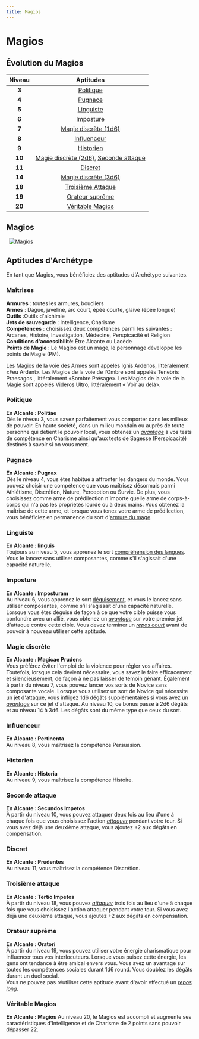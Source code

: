 ```yaml
---
title: Magios
---
```

# Magios

## Évolution du Magios

|Niveau|Aptitudes|
|:-:|:-:|
|**3**|[Politique](#politique)|
|**4**|[Pugnace](#pugnace)||
|**5**|[Linguiste](#linguiste)|
|**6**|[Imposture](#imposture)|
|**7**|[Magie discrète (1d6)](#magie-discrete)|
|**8**|[Influenceur](#influenceur)|
|**9**|[Historien](#historien)|
|**10**|[Magie discrète (2d6)](#magie-discrete), [Seconde attaque](#seconde-attaque)|
|**11**|[Discret](#discret)|
|**14**|[Magie discrète (3d6)](#magie-discrete)|
|**18**|[Troisième Attaque](#troisieme-attaque)|
|**19**|[Orateur suprême](#orateur-supreme)|
|**20**|[Véritable Magios](#veritable-magios)|

## Magios
&nbsp;
[![Magios](https://www.douaratil.fr/illustrations/archetype/magiosm.png)](https://www.douaratil.fr/illustrations/archetype/magios.jpg)

## Aptitudes d'Archétype
En tant que Magios, vous bénéficiez des aptitudes d'Archétype suivantes.

### Maîtrises
**Armures** :  toutes les armures, boucliers  
**Armes** : Dague, javeline, arc court, épée courte, glaive (épée longue)  
**Outils** :Outils d'alchimie  
**Jets de sauvegarde** : Intelligence, Charisme  
**Compétences** : choisissez deux compétences parmi les suivantes : Arcanes, Histoire, Investigation, Médecine, Perspicacité et Religion  
**Conditions d'accessibilité**: Être Alcante ou Lacède  
**Points de Magie** : Le Magios est un mage, le personnage développe les points de Magie (PM).  

Les Magios de la voie des Armes sont appelés Ignis Ardenos, littéralement «Feu Ardent». Les Magios de la voie de l’Ombre sont appelés Tenebris Praesagos , littéralement «Sombre Présage». Les Magios de la voie de la Magie sont appelés Videros Ultro, littéralement « Voir au delà».

### Politique  
**En Alcante : Politiae**  
Dès le niveau 3, vous savez parfaitement vous comporter dans les milieux de pouvoir. En haute société, dans un milieu mondain ou auprès de toute personne qui détient le pouvoir local, vous obtenez un [_avantage_](/utiliser-les-caracteristiques/#avantage-et-desavantage) à vos tests de compétence en Charisme ainsi qu'aux tests de Sagesse (Perspicacité) destinés à savoir si on vous ment.

### Pugnace  
**En Alcante : Pugnax**  
Dès le niveau 4, vous êtes habitué à affronter les dangers du monde. Vous pouvez choisir une compétence que vous maîtrisez désormais parmi Athlétisme, Discrétion, Nature, Perception ou Survie. De plus, vous choisissez comme arme de prédilection n'importe quelle arme de corps-à-corps qui n'a pas les propriétés lourde ou à deux mains. Vous obtenez la maîtrise de cette arme, et lorsque vous tenez votre arme de prédilection, vous bénéficiez en permanence du sort d'[armure du mage](/grimoire/armure-du-mage).

### Linguiste  
**En Alcante : linguis**  
Toujours au niveau 5, vous apprenez le sort [compréhension des langues](/grimoire/comprehension-des-langages). Vous le lancez sans utiliser composantes, comme s'il s'agissait d'une capacité naturelle.

### Imposture  
**En Alcante : Imposturam**  
Au niveau 6, vous apprenez le sort [déguisement](/grimoire/deguisement), et vous le lancez sans utiliser composantes, comme s'il s'agissait d'une capacité naturelle.  Lorsque vous êtes déguisé de façon à ce que votre cible puisse vous confondre avec un allié, vous obtenez un [_avantage_](/utiliser-les-caracteristiques/#avantage-et-desavantage) sur votre premier jet d'attaque contre cette cible. Vous devez terminer un [_repos court_](/gerer-la-sante-du-personnage/#repos-court) avant de pouvoir à nouveau utiliser cette aptitude.

### Magie discrète  
**En Alcante : Magicae Prudens**  
Vous préférez éviter l'emploi de la violence pour régler vos affaires. Toutefois, lorsque cela devient nécessaire, vous savez le faire efficacement et silencieusement, de façon à ne pas laisser de témoin gênant. Également à partir du niveau 7, vous pouvez lancer vos sorts de Novice sans composante vocale. Lorsque vous utilisez un sort de Novice qui nécessite un jet d'attaque, vous infligez 1d6 dégâts supplémentaires si vous avez un [_avantage_](/utiliser-les-caracteristiques/#avantage-et-desavantage) sur ce jet d'attaque. Au niveau 10, ce bonus passe à 2d6 dégâts et au niveau 14 à 3d6. Les dégâts sont du même type que ceux du sort.

### Influenceur
**En Alcante : Pertinenta**  
Au niveau 8, vous maîtrisez la compétence Persuasion.

### Historien
**En Alcante : Historia**  
Au niveau 9, vous maîtrisez la compétence Histoire.

### Seconde attaque  
**En Alcante : Secundos Impetos**  
À partir du niveau 10, vous pouvez attaquer deux fois au lieu d'une à chaque fois que vous choisissez l'action [_attaquer_](/combattre/#attaquer) pendant votre tour. Si vous avez déjà une deuxième attaque, vous ajoutez +2 aux dégâts en compensation.

### Discret
**En Alcante : Prudentes**  
Au niveau 11, vous maîtrisez la compétence Discrétion.

### Troisième attaque  
**En Alcante : Tertio Impetos**  
À partir du niveau 18, vous pouvez [_attaquer_](/combattre/#attaquer) trois fois au lieu d'une à chaque fois que vous choisissez l'action attaquer pendant votre tour. Si vous avez déjà une deuxième attaque, vous ajoutez +2 aux dégâts en compensation.

### Orateur suprême  
**En Alcante : Oratori**  
À partir du niveau 19, vous pouvez utiliser votre énergie charismatique pour influencer tous vos interlocuteurs. Lorsque vous puisez cette énergie, les gens ont tendance à être amical envers vous. Vous avez un avantage sur toutes les compétences sociales durant 1d6 round. Vous doublez les dégâts durant un duel social.  
Vous ne pouvez pas réutiliser cette aptitude avant d'avoir effectué un [_repos long_](/gerer-la-sante-du-personnage/#repos-long).   

### Véritable Magios  
**En Alcante : Magios**
Au niveau 20, le Magios est accompli et augmente ses caractéristiques d'Intelligence et de Charisme de 2 points sans pouvoir dépasser 22.
